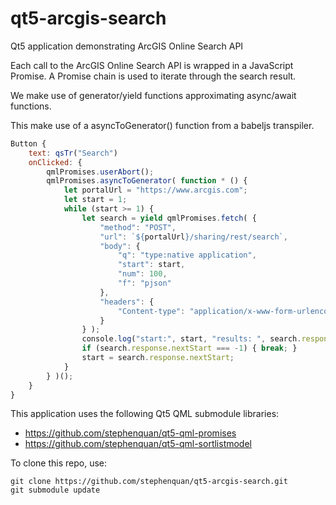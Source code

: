 # qt5-arcgis-search
Qt5 application demonstrating ArcGIS Online Search API

Each call to the ArcGIS Online Search API is wrapped in a JavaScript Promise.
A Promise chain is used to iterate through the search result.

We make use of generator/yield functions approximating async/await functions.

This make use of a asyncToGenerator() function from a babeljs transpiler.

```qml
Button {
    text: qsTr("Search")
    onClicked: {
        qmlPromises.userAbort();
        qmlPromises.asyncToGenerator( function * () {
            let portalUrl = "https://www.arcgis.com";
            let start = 1;
            while (start >= 1) {
                let search = yield qmlPromises.fetch( {
                    "method": "POST",
                    "url": `${portalUrl}/sharing/rest/search`,
                    "body": {
                        "q": "type:native application",
                        "start": start,
                        "num": 100,
                        "f": "pjson"
                    },
                    "headers": {
                        "Content-type": "application/x-www-form-urlencoded"
                    }
                } );
                console.log("start:", start, "results: ", search.response.results.length, "nextStart: ", search.response.nextStart);
                if (search.response.nextStart === -1) { break; }
                start = search.response.nextStart;
            }
        } )();
    }
}
```

This application uses the following Qt5 QML submodule libraries:
 - https://github.com/stephenquan/qt5-qml-promises
 - https://github.com/stephenquan/qt5-qml-sortlistmodel

To clone this repo, use:

    git clone https://github.com/stephenquan/qt5-arcgis-search.git
    git submodule update

